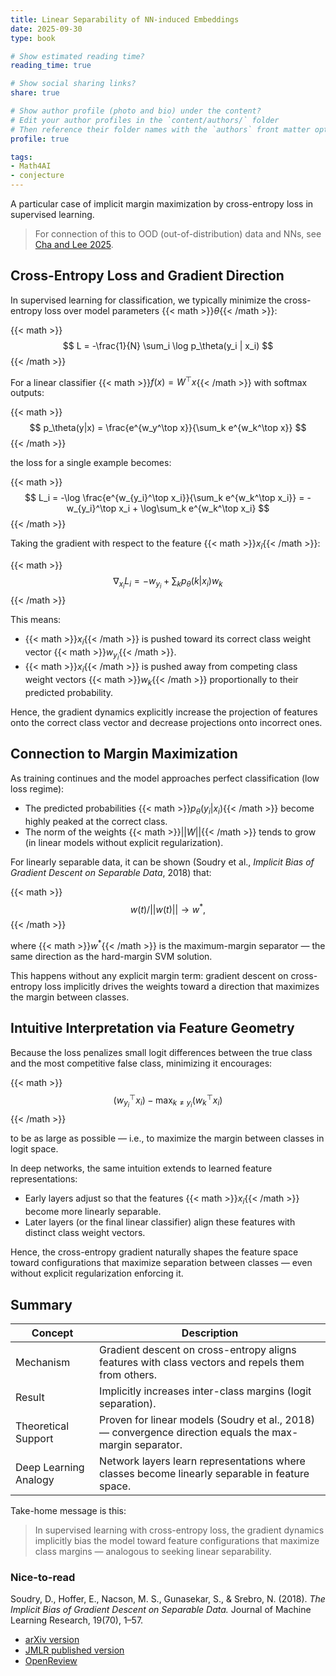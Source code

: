 ```yaml
---
title: Linear Separability of NN-induced Embeddings
date: 2025-09-30
type: book

# Show estimated reading time?
reading_time: true

# Show social sharing links?
share: true

# Show author profile (photo and bio) under the content?
# Edit your author profiles in the `content/authors/` folder
# Then reference their folder names with the `authors` front matter option above
profile: true

tags: 
- Math4AI
- conjecture
---
```


<!-- How does deep neural network do wonders on hard problems?  -->
A particular case of implicit margin maximization by cross-entropy loss in supervised learning.

<!--more-->

> For connection of this to OOD (out-of-distribution) data and NNs, see [Cha and Lee 2025](https://aiml-k.github.io/publication/2025icml-hildworkshop-linsep/).

## Cross-Entropy Loss and Gradient Direction

In supervised learning for classification, we typically minimize the cross-entropy loss over model parameters {{< math >}}$\theta${{< /math >}}:

{{< math >}}$$
L = -\frac{1}{N} \sum_i \log p_\theta(y_i | x_i)
$${{< /math >}}

For a linear classifier {{< math >}}$f(x) = W^\top x${{< /math >}} with softmax outputs:

{{< math >}}$$
p_\theta(y|x) = \frac{e^{w_y^\top x}}{\sum_k e^{w_k^\top x}}
$${{< /math >}}

the loss for a single example becomes:

{{< math >}}$$
L_i = -\log \frac{e^{w_{y_i}^\top x_i}}{\sum_k e^{w_k^\top x_i}} = -w_{y_i}^\top x_i + \log\sum_k e^{w_k^\top x_i}
$${{< /math >}}

Taking the gradient with respect to the feature {{< math >}}$x_i${{< /math >}}:

{{< math >}}$$
\nabla_{x_i} L_i = -w_{y_i} + \sum_k p_\theta(k|x_i) w_k
$${{< /math >}}

This means:
- {{< math >}}$x_i${{< /math >}} is pushed toward its correct class weight vector {{< math >}}$w_{y_i}${{< /math >}}.
- {{< math >}}$x_i${{< /math >}} is pushed away from competing class weight vectors {{< math >}}$w_k${{< /math >}} proportionally to their predicted probability.

Hence, the gradient dynamics explicitly increase the projection of features onto the correct class vector and decrease projections onto incorrect ones.

## Connection to Margin Maximization

As training continues and the model approaches perfect classification (low loss regime):
- The predicted probabilities {{< math >}}$p_\theta(y_i | x_i)${{< /math >}} become highly peaked at the correct class.
- The norm of the weights {{< math >}}$||W||${{< /math >}} tends to grow (in linear models without explicit regularization).

For linearly separable data, it can be shown (Soudry et al., *Implicit Bias of Gradient Descent on Separable Data*, 2018) that:

{{< math >}}$$
w(t) / ||w(t)|| \to w^*,
$${{< /math >}}

where {{< math >}}$w^*${{< /math >}} is the maximum-margin separator — the same direction as the hard-margin SVM solution.

This happens without any explicit margin term: gradient descent on cross-entropy loss implicitly drives the weights toward a direction that maximizes the margin between classes.

## Intuitive Interpretation via Feature Geometry

Because the loss penalizes small logit differences between the true class and the most competitive false class, minimizing it encourages:

{{< math >}}$$
(w_{y_i}^\top x_i) - \max_{k \ne y_i} (w_k^\top x_i)
$${{< /math >}}

to be as large as possible — i.e., to maximize the margin between classes in logit space.

In deep networks, the same intuition extends to learned feature representations:
- Early layers adjust so that the features {{< math >}}$x_i${{< /math >}} become more linearly separable.
- Later layers (or the final linear classifier) align these features with distinct class weight vectors.

Hence, the cross-entropy gradient naturally shapes the feature space toward configurations that maximize separation between classes — even without explicit regularization enforcing it.

## Summary

| Concept | Description |
|----------|--------------|
| Mechanism | Gradient descent on cross-entropy aligns features with class vectors and repels them from others. |
| Result | Implicitly increases inter-class margins (logit separation). |
| Theoretical Support | Proven for linear models (Soudry et al., 2018) — convergence direction equals the max-margin separator. |
| Deep Learning Analogy | Network layers learn representations where classes become linearly separable in feature space. |


Take-home message is this:

> In supervised learning with cross-entropy loss, the gradient dynamics implicitly bias the model toward feature configurations that maximize class margins — analogous to seeking linear separability.


### Nice-to-read

Soudry, D., Hoffer, E., Nacson, M. S., Gunasekar, S., & Srebro, N. (2018). *The Implicit Bias of Gradient Descent on Separable Data.* Journal of Machine Learning Research, 19(70), 1–57.  

- [arXiv version](https://arxiv.org/abs/1710.10345)  
- [JMLR published version](https://jmlr.org/papers/v19/18-188.html)  
- [OpenReview](https://openreview.net/pdf?id=r1q7n9gAb)